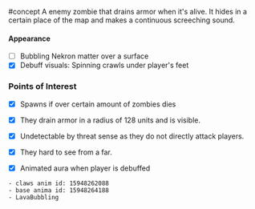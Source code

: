 #concept 
A enemy zombie that drains armor when it's alive. It hides in a certain place of the map and makes a continuous screeching sound.

#### Appearance
- [ ] Bubbling Nekron matter over a surface
- [x] Debuff visuals: Spinning crawls under player's feet

### Points of Interest
- [x] Spawns if over certain amount of zombies dies
- [x] They drain armor in a radius of 128 units and is visible.
- [x] Undetectable by threat sense as they do not directly attack players.
- [x] They hard to see from a far.
- [x] Animated aura when player is debuffed


```
- claws anim id: 15948262088
- base anima id: 15948264188
- LavaBubbling
```